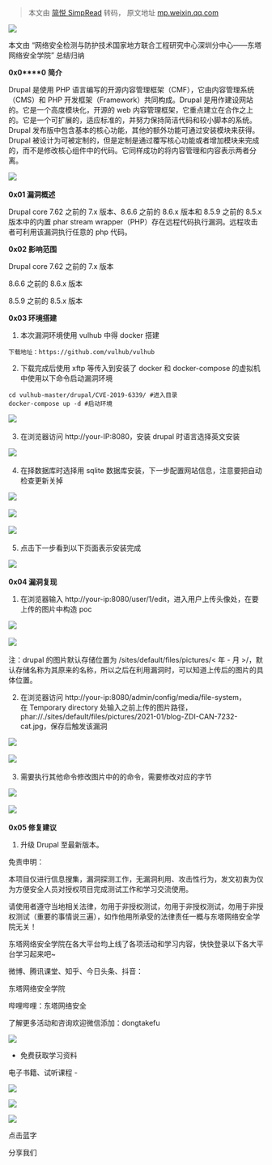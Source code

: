 > 本文由 [简悦 SimpRead](http://ksria.com/simpread/) 转码， 原文地址 [mp.weixin.qq.com](https://mp.weixin.qq.com/s/o772al_4BChU__7hKG9vbA)

![](https://mmbiz.qpic.cn/mmbiz_gif/7QRTvkK2qC6pRiabDicuyO5uBZsDB68SyC0XxgOZhLhlViaOZ1YCIFFeMJjrXWeooBlQ1e4FbKVVYYVGyuZZkicfBA/640?wx_fmt=gif)

本文由 “网络安全检测与防护技术国家地方联合工程研究中心深圳分中心——东塔网络安全学院” 总结归纳

**0x0****0** **简介**

Drupal 是使用 PHP 语言编写的开源内容管理框架（CMF），它由内容管理系统（CMS）和 PHP 开发框架（Framework）共同构成。Drupal 是用作建设网站的。它是一个高度模块化，开源的 web 内容管理框架，它重点建立在合作之上的。它是一个可扩展的，适应标准的，并努力保持简洁代码和较小脚本的系统。Drupal 发布版中包含基本的核心功能，其他的额外功能可通过安装模块来获得。Drupal 被设计为可被定制的，但是定制是通过覆写核心功能或者增加模块来完成的，而不是修改核心组件中的代码。它同样成功的将内容管理和内容表示两者分离。

![](https://mmbiz.qpic.cn/sz_mmbiz_png/UKJ0CBLX4GpPmpeyuibEcTP67qaD6zXTezmCodHZxuMsZ2Pj6FmJds2QsicXiaIUSQ30z6tm0nrywHxiaD85Siav9mg/640?wx_fmt=png) 

**0x01 漏洞概述**

Drupal core 7.62 之前的 7.x 版本、8.6.6 之前的 8.6.x 版本和 8.5.9 之前的 8.5.x 版本中的内置 phar stream wrapper（PHP）存在远程代码执行漏洞。远程攻击者可利用该漏洞执行任意的 php 代码。

**0x02 影响范围**

Drupal core 7.62 之前的 7.x 版本

8.6.6 之前的 8.6.x 版本

8.5.9 之前的 8.5.x 版本

**0x03 环境搭建**

1. 本次漏洞环境使用 vulhub 中得 docker 搭建

```
下载地址：https://github.com/vulhub/vulhub
```

2. 下载完成后使用 xftp 等传入到安装了 docker 和 docker-compose 的虚拟机中使用以下命令启动漏洞环境

```
cd vulhub-master/drupal/CVE-2019-6339/ #进入目录
docker-compose up -d #启动环境
```

![](https://mmbiz.qpic.cn/sz_mmbiz_png/UKJ0CBLX4GpPmpeyuibEcTP67qaD6zXTeibF5DqicGyibgFZgQRadPoJbXffPde3xrQCTHw0eyZMRdPkuHnUdTpoaQ/640?wx_fmt=png) 

3. 在浏览器访问 http://your-IP:8080，安装 drupal 时语言选择英文安装

![](https://mmbiz.qpic.cn/sz_mmbiz_png/UKJ0CBLX4GpPmpeyuibEcTP67qaD6zXTeQHGMqNrJ7fme9gAzPuqYRyJYqR8jajMTb9LvRgEGLUXAsGQG6s7GdQ/640?wx_fmt=png) 

4. 在择数据库时选择用 sqlite 数据库安装，下一步配置网站信息，注意要把自动检查更新关掉

![](https://mmbiz.qpic.cn/sz_mmbiz_png/UKJ0CBLX4GpPmpeyuibEcTP67qaD6zXTeAdC28XF5ZiblrbbMqwhPnuAbM67bfEHHNggAhdN9ib1BPOkB1ibiaWAXFA/640?wx_fmt=png) 

![](https://mmbiz.qpic.cn/sz_mmbiz_png/UKJ0CBLX4GpPmpeyuibEcTP67qaD6zXTeaAreZbVZdLicwGAqeoQicrHoC1cVITV8XvO8kTYPjxgUAQS676szU11Q/640?wx_fmt=png) 

![](https://mmbiz.qpic.cn/sz_mmbiz_png/UKJ0CBLX4GpPmpeyuibEcTP67qaD6zXTeHVfujfXVdicoliaw0gzAxBQia8ibIyJy851BDRChduun3eiccyxaIBkp6hA/640?wx_fmt=png) 

5. 点击下一步看到以下页面表示安装完成

![](https://mmbiz.qpic.cn/sz_mmbiz_png/UKJ0CBLX4GpPmpeyuibEcTP67qaD6zXTe3mP4KbDQl8icHeiag7uRnhxaqNagg3MiaT4CNAQ77qiat9tUC0oTmicTia0A/640?wx_fmt=png) 

**0x04 漏洞复现**

1. 在浏览器输入 http://your-ip:8080/user/1/edit，进入用户上传头像处，在要上传的图片中构造 poc

![](https://mmbiz.qpic.cn/sz_mmbiz_png/UKJ0CBLX4GpPmpeyuibEcTP67qaD6zXTelH4VgM1GFJB59JD2o1T5FZGwiay3QNlicYgYdibp7Qk1yXAweG0K1mCZw/640?wx_fmt=png) 

![](https://mmbiz.qpic.cn/sz_mmbiz_png/UKJ0CBLX4GpPmpeyuibEcTP67qaD6zXTe637iaLMhklvwSDiaor7Nof1Empd5Kp5dicm7eemXRAeYnwUDqt0JCpibSw/640?wx_fmt=png) 

注：drupal 的图片默认存储位置为 /sites/default/files/pictures/< 年 - 月 >/<name>，默认存储名称为其原来的名称，所以之后在利用漏洞时，可以知道上传后的图片的具体位置。

2. 在浏览器访问 http://your-ip:8080/admin/config/media/file-system，在 Temporary directory 处输入之前上传的图片路径， phar://./sites/default/files/pictures/2021-01/blog-ZDI-CAN-7232-cat.jpg，保存后触发该漏洞

![](https://mmbiz.qpic.cn/sz_mmbiz_png/UKJ0CBLX4GpPmpeyuibEcTP67qaD6zXTeFiaAzWRd1p2hNUKwOLhThVIBStx2AYicLicaTUDa1GkrGxGETRvMPYtMw/640?wx_fmt=png) 

![](https://mmbiz.qpic.cn/sz_mmbiz_png/UKJ0CBLX4GpPmpeyuibEcTP67qaD6zXTeo3mUInbsgqWRYicDUD92A5k9qAb4vm1iavHc0hbXqpaPDbkqJkGsssSA/640?wx_fmt=png) 

3. 需要执行其他命令修改图片中的的命令，需要修改对应的字节

![](https://mmbiz.qpic.cn/sz_mmbiz_png/UKJ0CBLX4GpPmpeyuibEcTP67qaD6zXTeYcBOaC4Ay9oOCPWphziahDVHLekLar4QC5Dmr6EuUG8mia2MjjOHZwFQ/640?wx_fmt=png) 

![](https://mmbiz.qpic.cn/sz_mmbiz_png/UKJ0CBLX4GpPmpeyuibEcTP67qaD6zXTejP0MgAyBMHPmnPSUaJOiamT0q3bDs4ytERVtO48a0ER9s342Fic1mWMg/640?wx_fmt=png) 

**0x05 修复建议**

1. 升级 Drupal 至最新版本。

免责申明：   

本项目仅进行信息搜集，漏洞探测工作，无漏洞利用、攻击性行为，发文初衷为仅为方便安全人员对授权项目完成测试工作和学习交流使用。

请使用者遵守当地相关法律，勿用于非授权测试，勿用于非授权测试，勿用于非授权测试（重要的事情说三遍），如作他用所承受的法律责任一概与东塔网络安全学院无关！

东塔网络安全学院在各大平台均上线了各项活动和学习内容，快快登录以下各大平台学习起来吧~  

微博、腾讯课堂、知乎、今日头条、抖音：

东塔网络安全学院

哔哩哔哩：东塔网络安全

了解更多活动和咨询欢迎微信添加：dongtakefu

  

  

![](https://mmbiz.qpic.cn/sz_mmbiz_jpg/UKJ0CBLX4GpPmpeyuibEcTP67qaD6zXTeu8zgwp3EpRTAufIUKwUiacoeULthqtapp5e4xK0tRfl6c14yiczoy43A/640?wx_fmt=jpeg)

- 免费获取学习资料

电子书籍、试听课程 -

  

  

![](https://mmbiz.qpic.cn/sz_mmbiz_png/UKJ0CBLX4GpPmpeyuibEcTP67qaD6zXTeEZib0c217Libs4S4H4Lib9x1elD0z5F5TJia9xawODOziccy10axYMHZaQQ/640?wx_fmt=png)

![](https://mmbiz.qpic.cn/mmbiz_png/FIBZec7ucChaE0GfBticZTQQq7TyhaiaeptZbqmENrZO6pazDwFpVB6aTFicgLwngsOuNLMY3sIMxddybn82O4Q8w/640?wx_fmt=png)

![](https://mmbiz.qpic.cn/mmbiz_png/FIBZec7ucChaE0GfBticZTQQq7Tyhaiaepl2oEubhGdZoAicHvXAYeSiarPXAy9OXNtJiaCkvviccX0w0Z0t0ibBnnD2Q/640?wx_fmt=png)

点击蓝字

分享我们